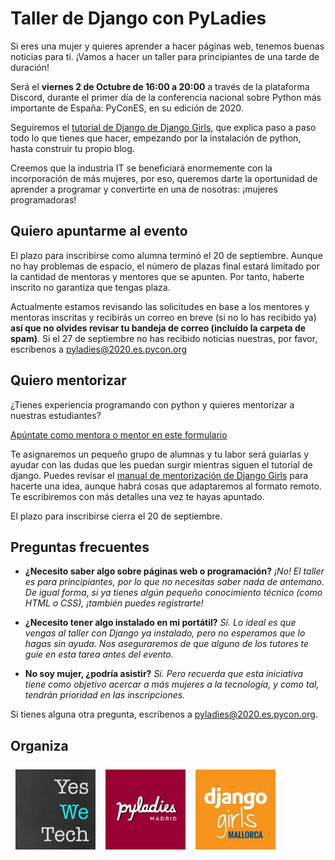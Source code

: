 # Taller de Django con PyLadies

Si eres una mujer y quieres aprender a hacer páginas web, tenemos buenas noticias para ti. ¡Vamos a hacer un taller para principiantes de una tarde de duración!

Será el **viernes 2 de Octubre de 16:00 a 20:00** a través de la plataforma Discord, durante el primer día de la conferencia nacional sobre Python más importante de España: PyConES, en su edición de 2020. 

Seguiremos el [tutorial de Django de Django Girls](https://tutorial.djangogirls.org/), que explica paso a paso todo lo que tienes que hacer, empezando por la instalación de python, hasta construir tu propio blog.

Creemos que la industria IT se beneficiará enormemente con la incorporación de más mujeres, por eso, queremos darte la oportunidad de aprender a programar y convertirte en una de nosotras: ¡mujeres programadoras!

## Quiero apuntarme al evento

El plazo para inscribirse como alumna terminó el 20 de septiembre. Aunque no hay problemas de espacio, el número de plazas final estará limitado por la cantidad de mentoras y mentores que se apunten. Por tanto, haberte inscrito no garantiza que tengas plaza.

Actualmente estamos revisando las solicitudes en base a los mentores y mentoras inscritas y recibirás un correo en breve (si no lo has recibido ya) **así que no olvides revisar tu bandeja de correo (incluído la carpeta de spam)**. Si el 27 de septiembre no has recibido noticias nuestras, por favor, escríbenos a [pyladies@2020.es.pycon.org](mailto:pyladies@2020.es.pycon.org)



## Quiero mentorizar

¿Tienes experiencia programando con python y quieres mentorizar a nuestras estudiantes?

<div class="text-center my-5">
<a class="btn btn-lg py-btn" href="https://docs.google.com/forms/d/e/1FAIpQLSeK1FfdDCEemgz3LW3cEJoqr52et_0-8VUMs4hSDVDu4vzaqg/viewform" target="_blank">Apúntate como mentora o mentor en este formulario</a>
</div>

Te asignaremos un pequeño grupo de alumnas y tu labor será guiarlas y ayudar con las dudas que les puedan surgir mientras siguen el tutorial de django. Puedes revisar el [manual de mentorización de Django Girls](https://coach.djangogirls.org/) para hacerte una idea, aunque habrá cosas que adaptaremos al formato remoto. Te escribiremos con más detalles una vez te hayas apuntado.

El plazo para inscribirse cierra el 20 de septiembre.

## Preguntas frecuentes

- **¿Necesito saber algo sobre páginas web o programación?** *¡No! El taller es para principiantes, por lo que no necesitas saber nada de antemano. De igual forma, si ya tienes algún pequeño conocimiento técnico (como HTML o CSS), ¡también puedes registrarte!*

- **¿Necesito tener algo instalado en mi portátil?** *Sí. Lo ideal es que vengas al taller con Django ya instalado, pero no esperamos que lo hagas sin ayuda. Nos aseguraremos de que alguno de los tutores te guíe en esta tarea antes del evento.*

- **No soy mujer, ¿podría asistir?** *Sí. Pero recuerda que esta iniciativa tiene como objetivo acercar a más mujeres a la tecnología, y como tal, tendrán prioridad en las inscripciones.*

Si tienes alguna otra pregunta, escríbenos a [pyladies@2020.es.pycon.org](mailto:pyladies@2020.es.pycon.org).

## Organiza

<div style="display: flex; flex-wrap: wrap;">
    <a href="https://twitter.com/yeswetech_org/">
        <img src="static/images/yeswetech.png" alt="Yes We Tech" style="height: 8rem; margin: .5rem;">
    </a>
    <a href="https://twitter.com/PyLadiesMadrid/">
        <img src="static/images/pyladiesmadrid.jpg" alt="PyLadies Madrid" style="height: 8rem; margin: .5rem;">
    </a>
    <a href="https://twitter.com/DjangoGirlsMCA">
        <img src="static/images/djangogirlsmca.jpg" alt="Django Girls Mallorca" style="height: 8rem; margin: .5rem;">
    </a>
</div>
